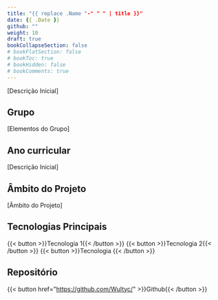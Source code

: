 ```yaml
---
title: "{{ replace .Name "-" " " | title }}"
date: {{ .Date }}
github: ""
weight: 10
draft: true
bookCollapseSection: false
# bookFlatSection: false
# bookToc: true
# bookHidden: false
# bookComments: true
---
```


[Descrição Inicial]

## Grupo
[Elementos do Grupo]

## Ano curricular
[Descrição Inicial]

## Âmbito do Projeto
[Âmbito do Projeto]

## Tecnologias Principais
{{< button >}}Tecnologia 1{{< /button >}}
{{< button >}}Tecnologia 2{{< /button >}}
{{< button >}}Tecnologia {{< /button >}}

## Repositório
{{< button href="https://github.com/Wultyc/" >}}Github{{< /button >}}

